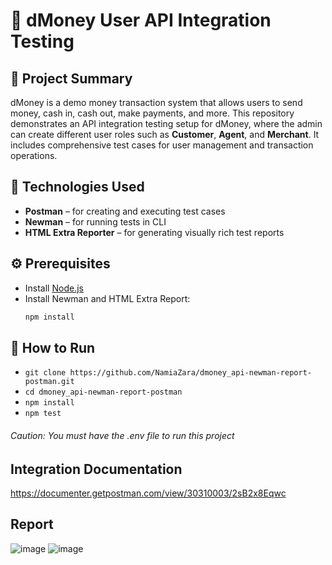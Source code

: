 # 💸 dMoney User API Integration Testing

## 📌 Project Summary
dMoney is a demo money transaction system that allows users to send money, cash in, cash out, make payments, and more. This repository demonstrates an API integration testing setup for dMoney,
where the admin can create different user roles such as **Customer**, **Agent**, and **Merchant**. It includes comprehensive test cases for user management and transaction operations.

## 🧪 Technologies Used
- **Postman** – for creating and executing test cases
- **Newman** – for running tests in CLI
- **HTML Extra Reporter** – for generating visually rich test reports

## ⚙️ Prerequisites
- Install [Node.js](https://nodejs.org/)
- Install Newman and HTML Extra Report:
  ```bash
  npm install

## 🚀 How to Run
- ```git clone https://github.com/NamiaZara/dmoney_api-newman-report-postman.git ```
- ```cd dmoney_api-newman-report-postman ```
- ```npm install ```
- ```npm test ```
###### Caution: You must have the .env file to run this project
## Integration Documentation
https://documenter.getpostman.com/view/30310003/2sB2x8Eqwc

## Report
![image](https://github.com/user-attachments/assets/4aa7d068-1344-4891-a494-7847e96df808)
![image](https://github.com/user-attachments/assets/8a706a71-a236-4e70-9ca8-824b263ebfae)


